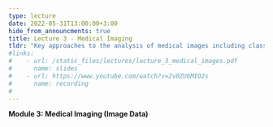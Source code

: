 ```yaml
---
type: lecture
date: 2022-05-31T13:00:00+3:00
hide_from_announcments: true
title: Lecture 3 - Medical Imaging
tldr: "Key approaches to the analysis of medical images including classic computer vision and deep learning approaches"
#links: 
#    - url: /static_files/lectures/lecture_3_medical_images.pdf
#      name: slides 
#    - url: https://www.youtube.com/watch?v=2v0ZU6MIO2s
#      name: recording
#        
---
```

<strong>Module 3: Medical Imaging (Image Data)</strong>
